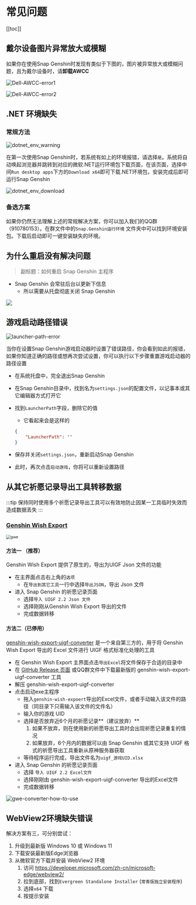 # 常见问题

[[toc]]

## 戴尔设备图片异常放大或模糊

如果你在使用Snap Genshin时发现有类似于下图的，图片被异常放大或模糊问题，且为戴尔设备时，请**卸载AWCC**

![Dell-AWCC-error1](/img/Dell-AWCC-error1.jpg)

![Dell-AWCC-error2](/img/Dell-AWCC-error2.jpg)

## .NET 环境缺失

### 常规方法

![dotnet_env_warning](/img/dotnet_env_warning.png)

在第一次使用Snap Genshin时，若系统有如上的环境报错，请选择`是`。系统将自动唤起浏览器并跳转到对应的微软.NET运行环境包下载页面，在该页面，选择中间`Run desktop apps`下方的`Download x64`即可下载.NET环境包，安装完成后即可运行Snap Genshin

![dotnet_env_download](/img/dotnet_env_download.png)

### 备选方案

如果你仍然无法理解上述的常规解决方案，你可以加入我们的QQ群（910780153）。在群文件中的`Snap.Genshin运行环境` 文件夹中可以找到环境安装包。下载后启动即可一键安装缺失的环境。

## 为什么重启没有解决问题

> 副标题：如何重启 Snap Genshin 主程序

- Snap Genshin 会常驻后台以更新下信息
    - 所以需要从托盘彻底关闭 Snap Genshin

![](/img/quit-program.png)

## 游戏启动路径错误

![launcher-path-error](/img/launcher-path-error.png)

当你在设置Snap Genshin游戏启动器时设置了错误路径，你会看到如此的报错，如果你知道正确的路径或想再次尝试设置，你可以执行以下步骤重置游戏启动器的路径设置

- 在系统托盘中，完全退出Snap Genshin

- 在Snap Genshin目录中，找到名为`settings.json`的配置文件，以记事本或其它编辑器方式打开它

- 找到`LauncherPath`字段，删除它的值

    - 它看起来会是这样的

  ```json
  {
      "LauncherPath": ""
  }
  ```

- 保存并关闭`settings.json`，重新启动Snap Genshin

- 此时，再次点击`启动游戏`，你将可以重新设置路径

## 从其它祈愿记录导出工具转移数据

:::tip
保持同时使用多个祈愿记录导出工具可以有效地防止因某一工具临时失效而造成数据丢失
:::

### [Genshin Wish Export](https://github.com/biuuu/genshin-wish-export)

<img src="/img/gwe-screenshot.png" alt="gwe" style="zoom:75%;" />

#### 方法一 （推荐）

Genshin Wish Export 提供了原生的，导出为UIGF Json 文件的功能

- 在主界面点击右上角的`选项`
    - 在`导出到其它工具`一行中选择`导出JSON`，导出 Json 文件
- 进入 Snap Genshin 的祈愿记录页面
    - 选择`导入 UIGF 2.2 Json 文件`
    - 选择刚刚从Genshin Wish Export 导出的文件
    - 完成数据转移

#### 方法二（已停用）

[genshin-wish-export-uigf-converter](https://github.com/Masterain98/genshin-wish-export-uigf-converter) 是一个来自第三方的，用于将 Genshin Wish Export 导出的 Excel 文件进行 UIGF 格式标准化处理的工具

- 在 Genshin Wish Export 主界面点击`导出Excel`将文件保存于合适的目录中
- 在 [GitHub Release 页面](https://github.com/Masterain98/genshin-wish-export-uigf-converter/releases) 或QQ群文件中下载最新版的 genshin-wish-export-uigf-converter 工具
- 解压 genshin-wish-export-uigf-converter
- 点击启动exe主程序
    - 拖入`genshin-wish-expoert`导出的Excel文件，或者手动输入该文件的路径（同目录下只需输入该文件的文件名）
    - 输入你的游戏 UID
    - 选择是否放弃近6个月的祈愿记录**（建议放弃）**
        1. 如果不放弃，则在使用新的祈愿导出工具时会出现祈愿记录重复的情况
        2. 如果放弃，6个月内的数据可以由 Snap Genshin 或其它支持 UIGF 格式的祈愿导出工具重新从原神服务器获取
    - 等待程序运行完成，导出文件名为`uigf_游戏UID.xlsx`
- 进入 Snap Genshin 的祈愿记录页面
    - 选择 `导入 UIGF 2.2 Excel文件`
    - 选择刚刚由 genshin-wish-export-uigf-converter 导出的Excel文件
    - 完成数据转移

![gwe-converter-how-to-use](/img/gwe-converter-how-to-use.gif)

## WebView2环境缺失错误

解决方案有三，可分别尝试：

1. 升级到最新版 Windows 10 或 Windows 11
2. 下载安装最新版Edge浏览器
3. 从微软官方下载并安装 WebView2 环境
    1. 访问 https://developer.microsoft.com/zh-cn/microsoft-edge/webview2/
    2. 拉到底部，找到`Evergreen Standalone Installer` (`常青版独立安装程序`)
    3. 选择`x64` 下载
    4. 按提示安装

